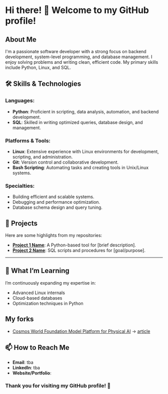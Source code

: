 # Hi there! 👋 Welcome to my GitHub profile!

## About Me
I'm a passionate software developer with a strong focus on backend development, system-level programming, and database management. I enjoy solving problems and writing clean, efficient code. My primary skills include Python, Linux, and SQL.



## 🛠️ Skills & Technologies

### Languages:
- **Python**: Proficient in scripting, data analysis, automation, and backend development.
- **SQL**: Skilled in writing optimized queries, database design, and management.

### Platforms & Tools:
- **Linux**: Extensive experience with Linux environments for development, scripting, and administration.
- **Git**: Version control and collaborative development.
- **Bash Scripting**: Automating tasks and creating tools in Unix/Linux systems.

### Specialties:
- Building efficient and scalable systems.
- Debugging and performance optimization.
- Database schema design and query tuning.



## 📂 Projects

Here are some highlights from my repositories:

- **[Project 1 Name](#)**: A Python-based tool for [brief description].
- **[Project 2 Name](#)**: SQL scripts and procedures for [goal/purpose].

---

## 🌱 What I’m Learning
I’m continuously expanding my expertise in:
- Advanced Linux internals
- Cloud-based databases
- Optimization techniques in Python

## My forks
- [Cosmos World Foundation Model Platform for Physical AI](https://github.com/marmag0/Cosmos) -> [article](https://paperswithcode.com/paper/cosmos-world-foundation-model-platform-for)


## 📫 How to Reach Me
- **Email**: tba
- **LinkedIn**: tba
- **Website/Portfolio**:


### Thank you for visiting my GitHub profile! 🚀


<!--
**marmag0/marmag0** is a ✨ _special_ ✨ repository because its `README.md` (this file) appears on your GitHub profile.

Here are some ideas to get you started:

- 🔭 I’m currently working on ...
- 🌱 I’m currently learning ...
- 👯 I’m looking to collaborate on ...
- 🤔 I’m looking for help with ...
- 💬 Ask me about ...
- 📫 How to reach me: ...
- 😄 Pronouns: ...
- ⚡ Fun fact: ...
-->
